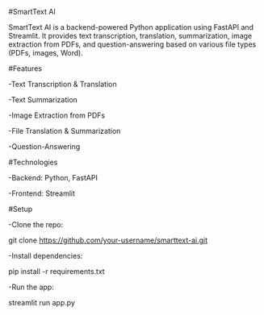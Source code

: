 #SmartText AI

SmartText AI is a backend-powered Python application using FastAPI and Streamlit. It provides text transcription, translation, summarization, image extraction from PDFs, and question-answering based on various file types (PDFs, images, Word).

#Features

-Text Transcription & Translation

-Text Summarization

-Image Extraction from PDFs

-File Translation & Summarization

-Question-Answering

#Technologies

-Backend: Python, FastAPI

-Frontend: Streamlit

#Setup

-Clone the repo:

git clone https://github.com/your-username/smarttext-ai.git

-Install dependencies:

pip install -r requirements.txt

-Run the app:

streamlit run app.py
